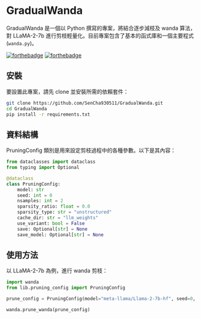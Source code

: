 # GradualWanda

GradualWanda 是一個以 Python 撰寫的專案，將結合逐步減枝及 wanda 算法，對 LLaMA-2-7b 進行剪枝輕量化。目前專案包含了基本的函式庫和一個主要程式 (`wanda.py`)。

[![forthebadge](https://forthebadge.com/images/badges/made-with-python.svg)](https://forthebadge.com)
[![forthebadge](https://forthebadge.com/images/badges/powered-by-black-magic.svg)](https://forthebadge.com)

## 安裝

要設置此專案，請先 clone 並安裝所需的依賴套件：

```bash
git clone https://github.com/SenCha930511/GradualWanda.git
cd GradualWanda
pip install -r requirements.txt
```

## 資料結構

PruningConfig 類別是用來設定剪枝過程中的各種參數。以下是其內容：

```python
from dataclasses import dataclass
from typing import Optional

@dataclass
class PruningConfig:
    model: str
    seed: int = 0
    nsamples: int = 2
    sparsity_ratio: float = 0.0
    sparsity_type: str = "unstructured"
    cache_dir: str = "llm_weights"
    use_variant: bool = False
    save: Optional[str] = None
    save_model: Optional[str] = None
```



## 使用方法

以 LLaMA-2-7b 為例，進行 wanda 剪枝：

```python
import wanda
from lib.pruning_config import PruningConfig

prune_config = PruningConfig(model="meta-llama/Llama-2-7b-hf", seed=0, nsamples=2, sparsity_ratio=0.5, sparsity_type="unstructured", cache_dir="llm_weights", use_variant=False, save="out/llama2_7b/", save_model="out/llama2_7b/")

wanda.prune_wanda(prune_config)
```

